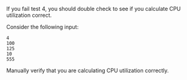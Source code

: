 If you fail test 4, you should double check to see if you calculate
CPU utilization correct.  

Consider the following input:
```
4
100
125
10
555
```

Manually verify that you are calculating CPU utilization correctly.
